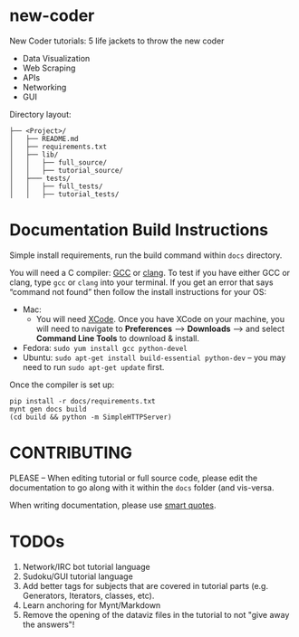 new-coder
=========

New Coder tutorials: 5 life jackets to throw the new coder

* Data Visualization
* Web Scraping
* APIs
* Networking
* GUI

Directory layout:

	├── <Project>/
	│   ├── README.md
	│   ├── requirements.txt
	│   ├── lib/
	│   │   ├── full_source/
	│   │   ├── tutorial_source/
	│   ├─── tests/
	│   │   ├── full_tests/
	│   │   ├── tutorial_tests/

Documentation Build Instructions
==================

Simple install requirements, run the build command within `docs` directory. 

You will need a C compiler: [GCC](http://gcc.gnu.org/) or [clang](http://clang.llvm.org/).  To test if you have either GCC or clang, type `gcc` or `clang` into your terminal. If you get an error that says “command not found” then follow the install instructions for your OS:

* Mac: 
	* You will need [XCode](http://developer.apple.com/xcode). Once you have XCode on your machine, you will need to navigate to **Preferences** –> **Downloads** –> and select **Command Line Tools** to download & install.
* Fedora: `sudo yum install gcc python-devel`
* Ubuntu: `sudo apt-get install build-essential python-dev` – you may need to run `sudo apt-get update` first.

Once the compiler is set up:

    pip install -r docs/requirements.txt
    mynt gen docs build
    (cd build && python -m SimpleHTTPServer)


CONTRIBUTING
============

PLEASE – When editing tutorial or full source code, please edit the documentation to go along with it within the `docs` folder (and vis-versa.

When writing documentation, please use [smart quotes](http://en.wikipedia.org/wiki/Quotation_mark_glyphs).


TODOs
=====

1. Network/IRC bot tutorial language
2. Sudoku/GUI tutorial language
5. Add better tags for subjects that are covered in tutorial parts (e.g. Generators, Iterators, classes, etc).
6. Learn anchoring for Mynt/Markdown
7. Remove the opening of the dataviz files in the tutorial to not "give away the answers"!